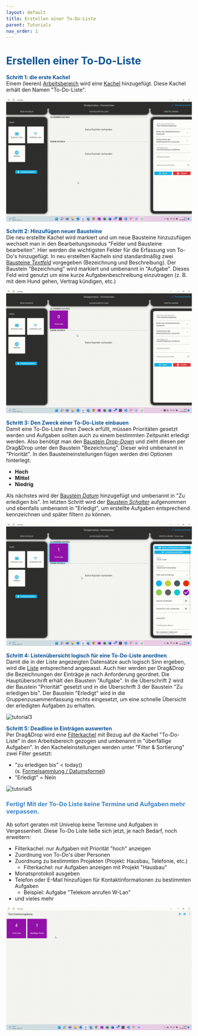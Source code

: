 ```yaml
---
layout: default
title: Erstellen einer To-Do-Liste
parent: Tutorials
nav_order: 1
---
```


# <span style="color:#0b5394">**Erstellen einer To-Do-Liste**</span>

<span style="color:#0b5394">**Schritt 1: die erste Kachel**</span>  
Einem (leeren) [Arbeitsbereich](/docs/software-structure.html#arbeitsbereiche) wird eine [Kachel](/docs/software-structure.html#kacheln) hinzugefügt. Diese Kachel erhält den Namen "To-Do-Liste".

![tutorial1](\assets\tutorials\1to-do-list.gif 'tutorial1')

<span style="color:#0b5394">**Schritt 2: Hinzufügen neuer Bausteine**</span>  
Die neu erstellte Kachel wird markiert und um neue Bausteine hinzuzufügen wechselt man in den Bearbeitungsmodus "Felder und Bausteine bearbeiten". Hier werden die wichtigsten Felder für die Erfassung von To-Do's hinzugefügt. In neu erstellten Kacheln sind standardmäßig zwei [Bausteine _Textfeld_](/docs/record-spec-settings/grand-childs-form/text.html) vorgegeben (Bezeichnung und Beschreibung). Der Baustein "Bezeichnung" wird markiert und umbenannt in "Aufgabe". Dieses Feld wird genutzt um eine kurze Aufgabenbeschreibung einzutragen (z. B. mit dem Hund gehen, Vertrag kündigen, etc.)

![tutorial2](\assets\tutorials\2to-do-list.gif 'tutorial2')

<span style="color:#0b5394">**Schritt 3: Den Zweck einer To-Do-Liste einbauen**</span>  
Damit eine To-Do-Liste ihren Zweck erfüllt, müssen Prioritäten gesetzt werden und Aufgaben sollten auch zu einem bestimmten Zeitpunkt erledigt werden. Also benötigt man den [Baustein _Drop-Down_](/docs/record-spec-settings/grand-childs-form/drop-down.html) und zieht diesen per Drag&Drop unter den Baustein "Bezeichnung". Dieser wird umbenannt in "Priorität". In den Bausteineinstellungen fügen werden drei Optionen hinterlegt:

-   **Hoch**
-   **Mittel**
-   **Niedrig**

Als nächstes wird der [Baustein _Datum_](/docs/record-spec-settings/grand-childs-form/date.html) hinzugefügt und umbenannt in "Zu erledigen bis". Im letzten Schritt wird der [Baustein _Schalter_](/docs/record-spec-settings/grand-childs-form/switch.html) aufgenommen und ebenfalls umbenannt in "Erledigt", um erstellte Aufgaben entsprechend kennzeichnen und später filtern zu können.

![tutorial4](\assets\tutorials\4to-do-list.gif 'tutorial4')

<span style="color:#0b5394">**Schritt 4: Listenübersicht logisch für eine To-Do-Liste anordnen**</span>  
Damit die in der Liste angezeigten Datensätze auch logisch Sinn ergeben, wird die [Liste](/docs/design-mode-settings.html#liste) entsprechend angepasst.
Auch hier werden per Drag&Drop die Bezeichnungen der Einträge je nach Anforderung geordnet. Die Hauptüberschrift erhält den Baustein "Aufgabe". In die Überschrift 2 wird der Baustein "Priorität" gesetzt und in die Überschrift 3 der Baustein "Zu erledigen bis". Der Baustein "Erledigt" wird in die Gruppenzusammenfassung rechts eingesetzt, um eine schnelle Übersicht der erledigten Aufgaben zu erhalten.

![tutorial3](\assets\tutorials\3to-do-list.gif 'tutorial3')

<span style="color:#0b5394">**Schritt 5: Deadline in Einträgen auswerten**</span>  
Per Drag&Drop wird eine [Filterkachel](/docs/software-structure.html#-gefilterte-kacheln) mit Bezug auf die Kachel "To-Do-Liste" in den Arbeitsbereich gezogen und umbenannt in "überfällige Aufgaben". In den Kacheleinstellungen werden unter "Filter & Sortierung" zwei Filter gesetzt:

-   "zu erledigen bis" < today()  
     (s. [Formelsammlung / Datumsformel](/docs/formulary/childs/formula%20date.html#datumsformeln))
-   "Erledigt" = Nein

![tutorial5](\assets\tutorials\5to-do-list.gif 'tutorial5')

### <span style="color:#3d85c6">**Fertig! Mit der To-Do Liste keine Termine und Aufgaben mehr verpassen.**</span>

Ab sofort geraten mit Univelop keine Termine und Aufgaben in Vergessenheit.
Diese To-Do Liste ließe sich jetzt, je nach Bedarf, noch erweitern:

-   Filterkachel: nur Aufgaben mit Priorität "hoch" anzeigen
-   Zuordnung von To-Do's über Personen
-   Zuordnung zu bestimmten Projekten (Projekt: Hausbau, Telefonie, etc.)
    -   Filterkachel: nur Aufgaben anzeigen mit Projekt "Hausbau"
-   Monatsprotokoll ausgeben
-   Telefon oder E-Mail hinzufügen für Kontaktinformationen zu bestimmten Aufgaben
    -   Beispiel: Aufgabe "Telekom anrufen W-Lan"
-   und vieles mehr

![tutorial6](\assets\tutorials\6to-do-list.gif 'tutorial6')
